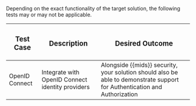 Depending on the exact functionality of the target solution, the following tests may or may not be applicable.

| <h3>**Test Case**</h3> | <h3>**Description**</h3> | <h3>**Desired Outcome**</h3> |
| --- | --- | --- |
| OpenID Connect | Integrate with OpenID Connect identity providers | Alongside {{mids}} security, your solution should also be able to demonstrate support for Authentication and Authorization | 
